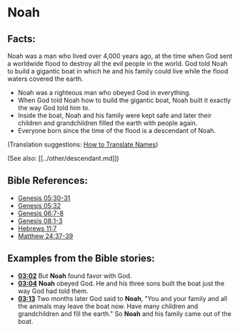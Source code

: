 # Noah #

## Facts: ##

Noah was a man who lived over 4,000 years ago, at the time when God sent a worldwide flood to destroy all the evil people in the world. God told Noah to build a gigantic boat in which he and his family could live while the flood waters covered the earth.

* Noah was a righteous man who obeyed God in everything.
* When God told Noah how to build the gigantic boat, Noah built it exactly the way God told him to.
* Inside the boat, Noah and his family were kept safe and later their children and grandchildren filled the earth with people again.
* Everyone born since the time of the flood is a descendant of Noah.

(Translation suggestions: [How to Translate Names](en/ta-vol1/translate/man/translate-names))

(See also: [[../other/descendant.md]])

## Bible References: ##

* [Genesis 05:30-31](en/tn/gen/help/05/30)
* [Genesis 05:32](en/tn/gen/help/05/32)
* [Genesis 06:7-8](en/tn/gen/help/06/07)
* [Genesis 08:1-3](en/tn/gen/help/08/01)
* [Hebrews 11:7](en/tn/heb/help/11/07)
* [Matthew 24:37-39](en/tn/mat/help/24/37)

## Examples from the Bible stories: ##

 * __[03:02](en/tn/obs/help/03/02)__ But __Noah__  found favor with God.
 * __[03:04](en/tn/obs/help/03/04)__ __Noah__  obeyed God. He and his three sons built the boat just the way God had told them.
 * __[03:13](en/tn/obs/help/03/13)__ Two months later God said to __Noah__, "You and your family and all the animals may leave the boat now. Have many children and grandchildren and fill the earth." So __Noah__ and his family came out of the boat.